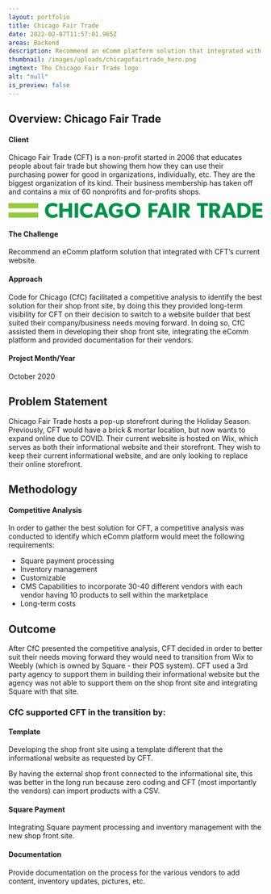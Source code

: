 ```yaml
---
layout: portfolio
title: Chicago Fair Trade
date: 2022-02-07T11:57:01.965Z
areas: Backend
description: Recommend an eComm platform solution that integrated with CFT’s current website
thumbnail: /images/uploads/chicagofairtrade_hero.png
imgtext: The Chicago Fair Trade logo
alt: "null"
is_preview: false
---
```

## Overview: Chicago Fair Trade

#### Client

Chicago Fair Trade (CFT) is a non-profit started in 2006 that educates people about fair trade but showing them how they can use their purchasing power for good in organizations, individually, etc. They are the biggest organization of its kind. Their business membership has taken off and contains a mix of 60 nonprofits and for-profits shops.

![Chicago Fair Trade Logo](/images/uploads/wide-logo-green.svg "Chicago Fair Trade Logo")

#### The Challenge

Recommend an eComm platform solution that integrated with CFT’s current website.

#### Approach

Code for Chicago (CfC) facilitated a competitive analysis to identify the best solution for their shop front site, by doing this they provided long-term visibility for CFT on their decision to switch to a website builder that best suited their company/business needs moving forward. In doing so, CfC assisted them in developing their shop front site, integrating the eComm platform and provided documentation for their vendors.

#### Project Month/Year

October 2020

## Problem Statement

Chicago Fair Trade hosts a pop-up storefront during the Holiday Season. Previously, CFT would have a brick & mortar location, but now wants to expand online due to COVID. Their current website is hosted on Wix, which serves as both their informational website and their storefront. They wish to keep their current informational website, and are only looking to replace their online storefront. 

## Methodology

#### Competitive Analysis

In order to gather the best solution for CFT, a competitive analysis was conducted to identify which eComm platform would meet the following requirements: 

* Square payment processing
* Inventory management
* Customizable
* CMS Capabilities to incorporate 30-40 different vendors with each vendor having 10 products to sell within the marketplace
* Long-term costs

## Outcome

After CfC presented the competitive analysis, CFT decided in order to better suit their needs moving forward they would need to transition from Wix to Weebly (which is owned by Square - their POS system). CFT used a 3rd party agency to support them in building their informational website but the agency was not able to support them on the shop front site and integrating Square with that site.

### CfC supported CFT in the transition by:

#### Template

Developing the shop front site using a template different that the informational website as requested by CFT.

By having the external shop front connected to the informational site, this was better in the long run because zero coding and CFT (most importantly the vendors) can import products with a CSV.

#### Square Payment

Integrating Square payment processing and inventory management with the new shop front site.

#### Documentation

Provide documentation on the process for the various vendors to add content, inventory updates, pictures, etc.